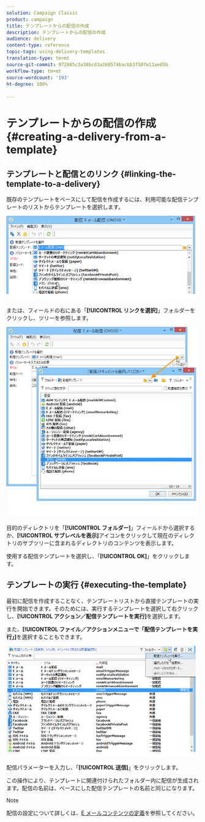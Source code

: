 ```yaml
---
solution: Campaign Classic
product: campaign
title: テンプレートからの配信の作成
description: テンプレートからの配信の作成
audience: delivery
content-type: reference
topic-tags: using-delivery-templates
translation-type: tm+mt
source-git-commit: 972885c3a38bcd3a260574bacbb3f507e11ae05b
workflow-type: tm+mt
source-wordcount: '193'
ht-degree: 100%

---
```



# テンプレートからの配信の作成{#creating-a-delivery-from-a-template}

## テンプレートと配信とのリンク {#linking-the-template-to-a-delivery}

既存のテンプレートをベースにして配信を作成するには、利用可能な配信テンプレートのリストからテンプレートを選択します。

![](assets/s_ncs_user_wizard_select_template.png)

または、フィールドの右にある「**[!UICONTROL リンクを選択]**」フォルダーをクリックし、ツリーを参照します。

![](assets/s_ncs_user_wizard_choose_link.png)

目的のディレクトリを「**[!UICONTROL フォルダー]**」フィールドから選択するか、**[!UICONTROL サブレベルを表示]**&#x200B;アイコンをクリックして現在のディレクトリのサブツリーに含まれるディレクトリのコンテンツを表示します。

使用する配信テンプレートを選択し、「**[!UICONTROL OK]**」をクリックします。

## テンプレートの実行 {#executing-the-template}

最初に配信を作成することなく、テンプレートリストから直接テンプレートの実行を開始できます。そのためには、実行するテンプレートを選択して右クリックし、**[!UICONTROL アクション／配信テンプレートを実行]**&#x200B;を選択します。

また、**[!UICONTROL ファイル／アクションメニューで「配信テンプレートを実行」]**&#x200B;を選択することもできます。

![](assets/s_ncs_user_template_execute_menu.png)

配信パラメーターを入力し、「**[!UICONTROL 送信]**」をクリックします。

この操作により、テンプレートに関連付けられたフォルダー内に配信が生成されます。配信の名前は、ベースにした配信テンプレートの名前と同じになります。

>[!NOTE]
>
>配信の設定について詳しくは、[E メールコンテンツの定義](../../delivery/using/defining-the-email-content.md)を参照してください。
